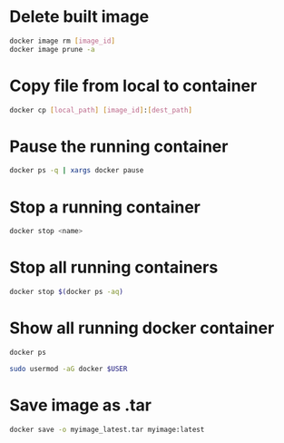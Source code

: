 # Delete built image

```bash
docker image rm [image_id]
docker image prune -a
```

# Copy file from local to container

```bash
docker cp [local_path] [image_id]:[dest_path]
```

# Pause the running container

```bash
docker ps -q | xargs docker pause
```

# Stop a running container

```bash
docker stop <name>
```

# Stop all running containers

```bash
docker stop $(docker ps -aq)
```

# Show all running docker container

```bash
docker ps
```

```bash
sudo usermod -aG docker $USER
```

# Save image as .tar

```bash
docker save -o myimage_latest.tar myimage:latest
```